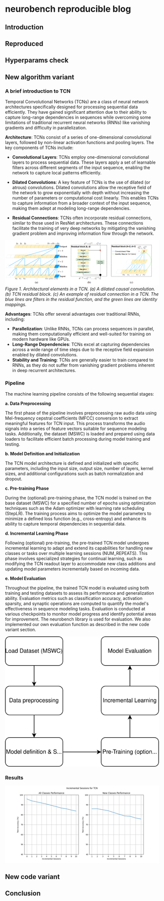 # neurobench reproducible blog

## Introduction



## Reproduced

## Hyperparams check


## New algorithm variant
### A brief introduction to TCN
Temporal Convolutional Networks (TCNs) are a class of neural network architectures specifically designed for processing sequential data efficiently. They have gained significant attention due to their ability to capture long-range dependencies in sequences while overcoming some limitations of traditional recurrent neural networks (RNNs) like vanishing gradients and difficulty in parallelization.

**Architecture**: TCNs consist of a series of one-dimensional convolutional layers, followed by non-linear activation functions and pooling layers. The key components of TCNs include:
- **Convolutional Layers**: TCNs employ one-dimensional convolutional layers to process sequential data. These layers apply a set of learnable filters across different segments of the input sequence, enabling the network to capture local patterns efficiently.

- **Dilated Convolutions**: A key feature of TCNs is the use of dilated (or atrous) convolutions. Dilated convolutions allow the receptive field of the network to grow exponentially with depth without increasing the number of parameters or computational cost linearly. This enables TCNs to capture information from a broader context of the input sequence, making them adept at modeling long-range dependencies.

- **Residual Connections**: TCNs often incorporate residual connections, similar to those used in ResNet architectures. These connections facilitate the training of very deep networks by mitigating the vanishing gradient problem and improving information flow through the network.

![TCN](resource/TCN.png)
*Figure 1. Architectural elements in a TCN.  (a) A dilated causal convolution. (b) TCN residual block. (c) An example of residual connection in a TCN. The blue lines are filters in the residual
function, and the green lines are identity mappings.*

**Advantages**: TCNs offer several advantages over traditional RNNs, including:
- **Parallelization**: Unlike RNNs, TCNs can process sequences in parallel, making them computationally efficient and well-suited for training on modern hardware like GPUs.
- **Long-Range Dependencies**: TCNs excel at capturing dependencies across a wide range of time steps due to the receptive field expansion enabled by dilated convolutions.
- **Stability and Training**: TCNs are generally easier to train compared to RNNs, as they do not suffer from vanishing gradient problems inherent in deep recurrent architectures.

### Pipeline
The machine learning pipeline consists of the following sequential stages:

**a. Data Preprocessing**

The first phase of the pipeline involves preprocessing raw audio data using Mel-frequency cepstral coefficients (MFCC) conversion to extract meaningful features for TCN input. This process transforms the audio signals into a series of feature vectors suitable for sequence modeling tasks. Additionally, the dataset (MSWC) is loaded and prepared using data loaders to facilitate efficient batch processing during model training and testing.

**b. Model Definition and Initialization**

The TCN model architecture is defined and initialized with specific parameters, including the input size, output size, number of layers, kernel sizes, and additional configurations such as batch normalization and dropout.

**c. Pre-training Phase**

During the (optional) pre-training phase, the TCN model is trained on the base dataset (MSWC) for a specified number of epochs using optimization techniques such as the Adam optimizer with learning rate scheduling (StepLR). The training process aims to optimize the model parameters to minimize a defined loss function (e.g., cross-entropy) and enhance its ability to capture temporal dependencies in sequential data.

**d. Incremental Learning Phase**

Following (optional) pre-training, the pre-trained TCN model undergoes incremental learning to adapt and extend its capabilities for handling new classes or tasks over multiple learning sessions (NUM_REPEATS). This phase involves specialized strategies for continual learning, such as modifying the TCN readout layer to accommodate new class additions and updating model parameters incrementally based on incoming data.

**e. Model Evaluation**

Throughout the pipeline, the trained TCN model is evaluated using both training and testing datasets to assess its performance and generalization ability. Evaluation metrics such as classification accuracy, activation sparsity, and synaptic operations are computed to quantify the model's effectiveness in sequence modeling tasks. Evaluation is conducted at various checkpoints to monitor model progress and identify potential areas for improvement. The neurobench library is used for evaluation. We also implemented our own evaluation function as described in the new code variant section.

<div align=center><img src="resource/pipeline.svg" /></div>

### Results
![TCN Result](results_TCN.png)

## New code variant


## Conclusion
